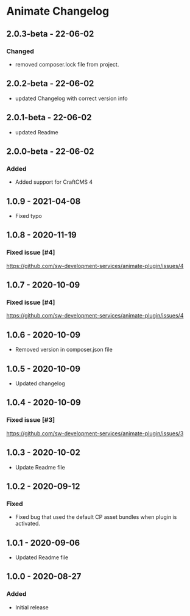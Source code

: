 # Animate Changelog

## 2.0.3-beta - 22-06-02
### Changed ###
- removed composer.lock file from project.

## 2.0.2-beta - 22-06-02
- updated Changelog with correct version info

## 2.0.1-beta - 22-06-02
- updated Readme

## 2.0.0-beta - 22-06-02
### Added ###
- Added support for CraftCMS 4 

## 1.0.9 - 2021-04-08

- Fixed typo


## 1.0.8 - 2020-11-19
### Fixed issue [#4]  
https://github.com/sw-development-services/animate-plugin/issues/4

## 1.0.7 - 2020-10-09
### Fixed issue [#4]  
https://github.com/sw-development-services/animate-plugin/issues/4

## 1.0.6 - 2020-10-09
- Removed version in composer.json file

## 1.0.5 - 2020-10-09
- Updated changelog


## 1.0.4 - 2020-10-09

### Fixed issue [#3]
https://github.com/sw-development-services/animate-plugin/issues/3


## 1.0.3 - 2020-10-02

- Update Readme file


## 1.0.2 - 2020-09-12

### Fixed
- Fixed bug that used the default CP asset bundles when plugin is activated.

## 1.0.1 - 2020-09-06

- Updated Readme file

## 1.0.0 - 2020-08-27

### Added
- Initial release

